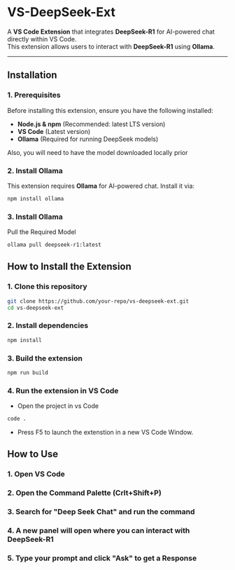 # VS-DeepSeek-Ext

A **VS Code Extension** that integrates **DeepSeek-R1** for AI-powered chat directly within VS Code.  
This extension allows users to interact with **DeepSeek-R1** using **Ollama**.

---

## **Installation**

### **1. Prerequisites**
Before installing this extension, ensure you have the following installed:

- **Node.js & npm** (Recommended: latest LTS version)
- **VS Code** (Latest version)
- **Ollama** (Required for running DeepSeek models)

Also, you will need to have the model downloaded locally prior

### **2. Install Ollama**
This extension requires **Ollama** for AI-powered chat. Install it via:

```sh
npm install ollama
```

### **3. Install Ollama**
Pull the Required Model

```sh
ollama pull deepseek-r1:latest
```
## **How to Install the Extension**

### **1. Clone this repository**
```sh
git clone https://github.com/your-repo/vs-deepseek-ext.git
cd vs-deepseek-ext

```

### **2. Install dependencies**
```sh
npm install

```


### **3. Build the extension**
```sh
npm run build

```

### **4. Run the extension in VS Code**
- Open the project in vs Code
```sh
code .

```
- Press F5 to launch the extenstion in a new VS Code Window.

## **How to Use**

### **1. Open VS Code**
### **2. Open the Command Palette (Crlt+Shift+P)**
### **3. Search for "Deep Seek Chat" and run the command**
### **4. A new panel will open where you can interact with DeepSeek-R1**
### **5. Type your prompt and click "Ask" to get a Response**